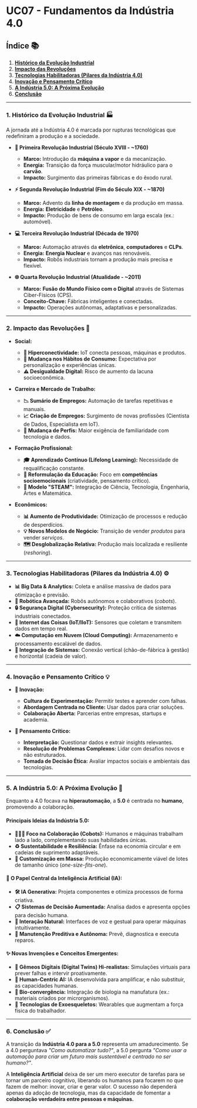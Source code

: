 # **UC07 - Fundamentos da Indústria 4.0**

## **Índice** 📚

1.  [**Histórico da Evolução Industrial**](#1-histórico-da-evolução-industrial-)
2.  [**Impacto das Revoluções**](#2-impacto-das-revoluções-)
3.  [**Tecnologias Habilitadoras (Pilares da Indústria 4.0)**](#3-tecnologias-habilitadoras-pilares-da-indústria-40-)
4.  [**Inovação e Pensamento Crítico**](#4-inovação-e-pensamento-crítico-)
5.  [**A Indústria 5.0: A Próxima Evolução**](#5-a-indústria-50-a-próxima-evolução-)
6.  [**Conclusão**](#6-conclusão-)

---

### **1. Histórico da Evolução Industrial** 🏭

A jornada até a Indústria 4.0 é marcada por rupturas tecnológicas que redefiniram a produção e a sociedade.

*   **🤖 Primeira Revolução Industrial (Século XVIII - ~1760)**
    *   **Marco:** Introdução da **máquina a vapor** e da mecanização.
    *   **Energia:** Transição da força muscular/motor hidráulico para o **carvão**.
    *   **Impacto:** Surgimento das primeiras fábricas e do êxodo rural.

*   **⚡ Segunda Revolução Industrial (Fim do Século XIX - ~1870)**
    *   **Marco:** Advento da **linha de montagem** e da produção em massa.
    *   **Energia:** **Eletricidade** e **Petróleo**.
    *   **Impacto:** Produção de bens de consumo em larga escala (ex.: automóvel).

*   **💻 Terceira Revolução Industrial (Década de 1970)**
    *   **Marco:** Automação através da **eletrônica**, **computadores** e **CLPs**.
    *   **Energia:** **Energia Nuclear** e avanços nas renováveis.
    *   **Impacto:** Robôs industriais tornam a produção mais precisa e flexível.

*   **🌐 Quarta Revolução Industrial (Atualidade - ~2011)**
    *   **Marco:** **Fusão do Mundo Físico com o Digital** através de Sistemas Ciber-Físicos (CPS).
    *   **Conceito-Chave:** Fábricas inteligentes e conectadas.
    *   **Impacto:** Operações autônomas, adaptativas e personalizadas.

---

### **2. Impacto das Revoluções** 🔄

*   **Social:**
    *   **👥 Hiperconectividade:** IoT conecta pessoas, máquinas e produtos.
    *   **🛒 Mudança nos Hábitos de Consumo:** Expectativa por personalização e experiências únicas.
    *   **⚠️ Desigualdade Digital:** Risco de aumento da lacuna socioeconômica.

*   **Carreira e Mercado de Trabalho:**
    *   **📉 Sumário de Empregos:** Automação de tarefas repetitivas e manuais.
    *   **📈 Criação de Empregos:** Surgimento de novas profissões (Cientista de Dados, Especialista em IoT).
    *   **🔄 Mudança de Perfis:** Maior exigência de familiaridade com tecnologia e dados.

*   **Formação Profissional:**
    *   **🎓 Aprendizado Contínuo (Lifelong Learning):** Necessidade de requalificação constante.
    *   **🧠 Reformulação da Educação:** Foco em **competências socioemocionais** (criatividade, pensamento crítico).
    *   **🔬 Modelo "STEAM":** Integração de Ciência, Tecnologia, Engenharia, Artes e Matemática.

*   **Econômicos:**
    *   **📊 Aumento de Produtividade:** Otimização de processos e redução de desperdícios.
    *   **💡 Novos Modelos de Negócio:** Transição de vender *produtos* para vender *serviços*.
    *   **🗺️ Desglobalização Relativa:** Produção mais localizada e resiliente (*reshoring*).

---

### **3. Tecnologias Habilitadoras (Pilares da Indústria 4.0)** ⚙️

*   **📊 Big Data & Analytics:** Coleta e análise massiva de dados para otimização e previsão.
*   **🤖 Robótica Avançada:** Robôs autônomos e colaborativos (*cobots*).
*   **🔒 Segurança Digital (Cybersecurity):** Proteção crítica de sistemas industriais conectados.
*   **📶 Internet das Coisas (IoT/IIoT):** Sensores que coletam e transmitem dados em tempo real.
*   **☁️ Computação em Nuvem (Cloud Computing):** Armazenamento e processamento escalável de dados.
*   **🔗 Integração de Sistemas:** Conexão vertical (chão-de-fábrica à gestão) e horizontal (cadeia de valor).

---

### **4. Inovação e Pensamento Crítico** 💡

*   **🚀 Inovação:**
    *   **Cultura de Experimentação:** Permitir testes e aprender com falhas.
    *   **Abordagem Centrada no Cliente:** Usar dados para criar soluções.
    *   **Colaboração Aberta:** Parcerias entre empresas, startups e academia.

*   **🤔 Pensamento Crítico:**
    *   **Interpretação:** Questionar dados e extrair insights relevantes.
    *   **Resolução de Problemas Complexos:** Lidar com desafios novos e não estruturados.
    *   **Tomada de Decisão Ética:** Avaliar impactos sociais e ambientais das tecnologias.

---

### **5. A Indústria 5.0: A Próxima Evolução** 🤝

Enquanto a 4.0 focava na **hiperautomação**, a **5.0** é centrada no **humano**, promovendo a colaboração.

#### **Principais Ideias da Indústria 5.0:**

*   **👨‍💼🤖 Foco na Colaboração (Cobots):** Humanos e máquinas trabalham lado a lado, complementando suas habilidades únicas.
*   **♻️ Sustentabilidade e Resiliência:** Ênfase na economia circular e em cadeias de suprimento adaptáveis.
*   **🎨 Customização em Massa:** Produção economicamente viável de lotes de tamanho único (*one-size-fits-one*).

#### **🧠 O Papel Central da Inteligência Artificial (IA):**

*   **🛠️ IA Generativa:** Projeta componentes e otimiza processos de forma criativa.
*   **📋 Sistemas de Decisão Aumentada:** Analisa dados e apresenta opções para decisão humana.
*   **🎤 Interação Natural:** Interfaces de voz e gestual para operar máquinas intuitivamente.
*   **🔧 Manutenção Preditiva e Autônoma:** Prevê, diagnostica e executa reparos.

#### **✨ Novas Invenções e Conceitos Emergentes:**

*   **👥 Gêmeos Digitais (Digital Twins) Hi-realistas:** Simulações virtuais para prever falhas e intervir proativamente.
*   **🧠 Human-Centric AI:** IA desenvolvida para amplificar, e não substituir, as capacidades humanas.
*   **🧪 Bio-convergência:** Integração de biologia na manufatura (ex.: materiais criados por microrganismos).
*   **🦿 Tecnologias de Exoesqueletos:** Wearables que augmentam a força física do trabalhador.

---

### **6. Conclusão** ✅

A transição da **Indústria 4.0 para a 5.0** representa um amadurecimento. Se a 4.0 perguntava *"Como automatizar tudo?"*, a 5.0 pergunta *"Como usar a automação para criar um futuro mais sustentável e centrado no ser humano?"*.

A **Inteligência Artificial** deixa de ser um mero executor de tarefas para se tornar um parceiro cognitivo, liberando os humanos para focarem no que fazem de melhor: inovar, criar e gerar valor. O sucesso não dependerá apenas da adoção de tecnologia, mas da capacidade de fomentar a **colaboração verdadeira entre pessoas e máquinas.**



